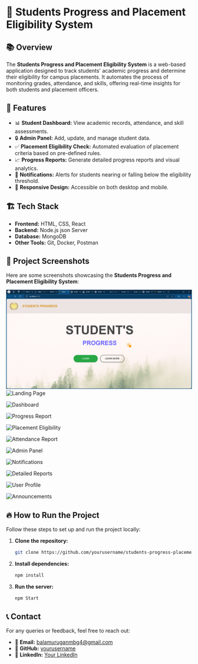 # 🎯 Students Progress and Placement Eligibility System

## 📚 Overview
The **Students Progress and Placement Eligibility System** is a web-based application designed to track students' academic progress and determine their eligibility for campus placements. It automates the process of monitoring grades, attendance, and skills, offering real-time insights for both students and placement officers.

## 🚀 Features
- 📊 **Student Dashboard:** View academic records, attendance, and skill assessments.
- 🔒 **Admin Panel:** Add, update, and manage student data.
- ✅ **Placement Eligibility Check:** Automated evaluation of placement criteria based on pre-defined rules.
- 📈 **Progress Reports:** Generate detailed progress reports and visual analytics.
- 📢 **Notifications:** Alerts for students nearing or falling below the eligibility threshold.
- 📱 **Responsive Design:** Accessible on both desktop and mobile.



## 🏗️ Tech Stack
- **Frontend:** HTML, CSS, React
- **Backend:** Node.js json Server
- **Database:**  MongoDB
- **Other Tools:** Git, Docker, Postman
## 📸 Project Screenshots

Here are some screenshots showcasing the **Students Progress and Placement Eligibility System**:

![Landing Page](Images/landing.png)
![Landing Page](Images/React%20App%20and%2011%20more%20pages%20-%20Personal%20-%20Microsoft%E2%80%8B%20Edge%2024-02-2025%2013_11_04.png)


![Dashboard](Images/React%20App%20and%2011%20more%20pages%20-%20Personal%20-%20Microsoft%E2%80%8B%20Edge%2024-02-2025%2013_11_14.png)


![Progress Report](Images/React%20App%20and%2011%20more%20pages%20-%20Personal%20-%20Microsoft%E2%80%8B%20Edge%2024-02-2025%2013_11_22.png)


![Placement Eligibility](Images/React%20App%20and%2011%20more%20pages%20-%20Personal%20-%20Microsoft%E2%80%8B%20Edge%2024-02-2025%2013_11_52.png)


![Attendance Report](Images/React%20App%20and%2011%20more%20pages%20-%20Personal%20-%20Microsoft%E2%80%8B%20Edge%2024-02-2025%2013_12_00.png)

![Admin Panel](Images/React%20App%20and%2011%20more%20pages%20-%20Personal%20-%20Microsoft%E2%80%8B%20Edge%2024-02-2025%2013_12_10.png)


![Notifications](Images/React%20App%20and%2011%20more%20pages%20-%20Personal%20-%20Microsoft%E2%80%8B%20Edge%2024-02-2025%2013_12_20.png)


![Detailed Reports](Images/React%20App%20and%2011%20more%20pages%20-%20Personal%20-%20Microsoft%E2%80%8B%20Edge%2024-02-2025%2013_12_47.png)

![User Profile](Images/React%20App%20and%2011%20more%20pages%20-%20Personal%20-%20Microsoft%E2%80%8B%20Edge%2024-02-2025%2013_13_54.png)


![Announcements](Images/React%20App%20and%2011%20more%20pages%20-%20Personal%20-%20Microsoft%E2%80%8B%20Edge%2024-02-2025%2013_14_20.png)

## 🔥 How to Run the Project

Follow these steps to set up and run the project locally:

1. **Clone the repository:**
   ```bash
   git clone https://github.com/yourusername/students-progress-placement-system.git

2. **Install dependencies:**
   ```bash
   npm install
3. **Run the server:**
   ```bash
   npm Start
## 📞 Contact

For any queries or feedback, feel free to reach out:

- 📧 **Email:** [balamuruganmbg4@gmail.com](mailto:email@gmail.com)
- 🐙 **GitHub:** [yourusername](https://github.com/yourusername)
- 📄 **LinkedIn:** [Your LinkedIn](https://linkedin.com/in/yourprofile)
